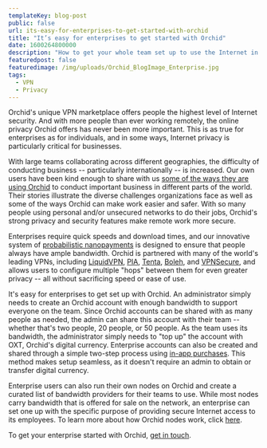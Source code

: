 ```yaml
---
templateKey: blog-post
public: false
url: its-easy-for-enterprises-to-get-started-with-orchid
title: "It’s easy for enterprises to get started with Orchid"
date: 1600264800000
description: "How to get your whole team set up to use the Internet in privacy with Orchid."
featuredpost: false
featuredimage: /img/uploads/Orchid_BlogImage_Enterprise.jpg
tags:
  - VPN
  - Privacy
---
```

Orchid's unique VPN marketplace offers people the highest level of Internet security. And with more people than ever working remotely, the online privacy Orchid offers has never been more important. This is as true for enterprises as for individuals, and in some ways, Internet privacy is particularly critical for businesses.

With large teams collaborating across different geographies, the difficulty of conducting business -- particularly internationally -- is increased. Our own users have been kind enough to share with us [some of the ways they are using Orchid](/how-people-are-reclaiming-internet-freedom-from-dubai-to-ukraine-to-venezuela/) to conduct important business in different parts of the world. Their stories illustrate the diverse challenges organizations face as well as some of the ways Orchid can make work easier and safer. With so many people using personal and/or unsecured networks to do their jobs, Orchid's strong privacy and security features make remote work more secure.

Enterprises require quick speeds and download times, and our innovative system of [probabilistic nanopayments](https://medium.com/orchid-labs/probabilistic-nanopayments-4aa423c3f22f) is designed to ensure that people always have ample bandwidth. Orchid is partnered with many of the world's leading VPNs, including [LiquidVPN](/orchid-partners-with-liquidvpn/), [PIA](/pia-bringing-trusted-private-bandwidth-to-orchid-users/), [Tenta](https://tenta.com/), [Boleh](https://www.bolehvpn.net/), and [VPNSecure](/orchid-partners-with-vpnsecure/), and allows users to configure multiple "hops" between them for even greater privacy -- all without sacrificing speed or ease of use.

It's easy for enterprises to get set up with Orchid. An administrator simply needs to create an Orchid account with enough bandwidth to support everyone on the team. Since Orchid accounts can be shared with as many people as needed, the admin can share this account with their team -- whether that's two people, 20 people, or 50 people. As the team uses its bandwidth, the administrator simply needs to "top up" the account with OXT, Orchid's digital currency. Enterprise accounts can also be created and shared through a simple two-step process using [in-app purchases](/orchid-launches-in-apple-app-store/). This method makes setup seamless, as it doesn't require an admin to obtain or transfer digital currency.

Enterprise users can also run their own nodes on Orchid and create a curated list of bandwidth providers for their teams to use. While most nodes carry bandwidth that is offered for sale on the network, an enterprise can set one up with the specific purpose of providing secure Internet access to its employees. To learn more about how Orchid nodes work, click [here](https://www.orchid.com/how-it-works/).

To get your enterprise started with Orchid, [get in touch](https://www.orchid.com/contact).